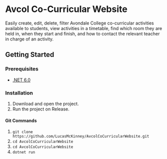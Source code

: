 # Avcol Co-Curricular Website
Easily create, edit, delete, filter Avondale College co-curricular activities available to students, view activities in a timetable, find which room they are held in, when they start and finish, and how to contact the relevant teacher in charge of an activity.

## Getting Started

### Prerequisites
- [.NET 6.0](https://dotnet.microsoft.com/download/dotnet/6.0)

### Installation
1. Download and open the project.
2. Run the project on Release.

#### Git Commands
1. ```git clone https://github.com/LucasMcKinney/AvcolCoCurricularWebsite.git```
2. ```cd AvcolCoCurricularWebsite```
3. ```cd AvcolCoCurricularWebsite```
4. ```dotnet run```